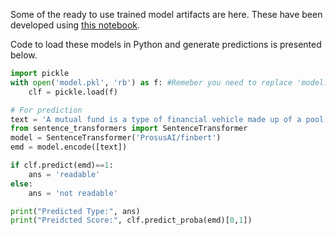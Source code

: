 Some of the ready to use trained model artifacts are here. These have been developed using [this notebook](https://github.com/sohomghosh/FinRAD_Financial_Readability_Assessment_Dataset/blob/main/FinRAD_Sentence_FinBERTembedding_Extraction_Modeling_13K.ipynb).

Code to load these models in Python and generate predictions is presented below.
```python
import pickle
with open('model.pkl', 'rb') as f: #Remeber you need to replace 'model.pkl' with your own pickled classifer file like 'logistic_regression_classifier.pkl'
    clf = pickle.load(f)

# For prediction
text = 'A mutual fund is a type of financial vehicle made up of a pool of money collected from many investors to invest in securities like stocks, bonds, money market instruments' #This is a sample text, feel free to write your own
from sentence_transformers import SentenceTransformer
model = SentenceTransformer('ProsusAI/finbert')
emd = model.encode([text])

if clf.predict(emd)==1:
    ans = 'readable'
else:
    ans = 'not readable'

print("Predicted Type:", ans)
print("Preidcted Score:", clf.predict_proba(emd)[0,1])

```
